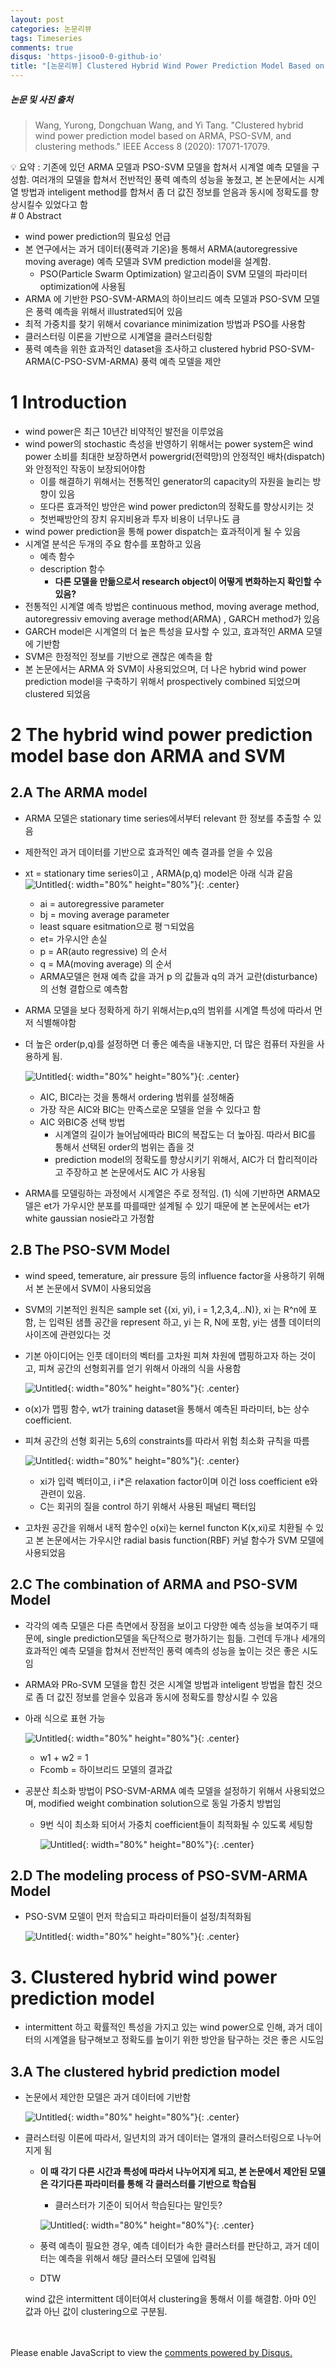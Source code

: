 ```yaml
---
layout: post
categories: 논문리뷰
tags: Timeseries
comments: true
disqus: 'https-jisoo0-0-github-io' 
title: "[논문리뷰] Clustered Hybrid Wind Power Prediction Model Based on ARMA, PSO-SVM, and Clustering Methods"
---
```



##### 논문 및 사진 출처
>Wang, Yurong, Dongchuan Wang, and Yi Tang. "Clustered hybrid wind power prediction model based on ARMA, PSO-SVM, and clustering methods." IEEE Access 8 (2020): 17071-17079.

<aside>
💡 요약 : 기존에 있던 ARMA 모델과 PSO-SVM 모델을 합쳐서 시계열 예측 모델을 구성함. 
여러개의 모델을 합쳐서 전반적인 풍력 예측의 성능을 놓쳤고, 본 논문에서는 시계열 방법과 inteligent method를 합쳐서 좀 더 값진 정보를 얻음과 동시에 정확도를 향상시킬수 있었다고 함

</aside>
# 0 Abstract

- wind power prediction의 필요성 언급
- 본 연구에서는 과거 데이터(풍력과 기온)을 통해서 ARMA(autoregressive moving average) 예측 모델과 SVM prediction model을 설계함.
    - PSO(Particle Swarm Optimization) 알고리즘이 SVM 모델의 파라미터 optimization에 사용됨
- ARMA 에 기반한 PSO-SVM-ARMA의 하이브리드 예측 모델과 PSO-SVM 모델은 풍력 예측을 위해서 illustrated되어 있음
- 최적 가중치를 찾기 위해서 covariance minimization 방법과 PSO를 사용함
- 클러스터링 이론을 기반으로 시계열을 클러스터링함
- 풍력 예측을 위한 효과적인 dataset을 조사하고 clustered hybrid PSO-SVM-ARMA(C-PSO-SVM-ARMA) 풍력 예측 모델을 제안

# 1 Introduction

- wind power은 최근 10년간 비약적인 발전을 이루었음
- wind power의 stochastic 측성을 반영하기 위해서는 power system은 wind power 소비를 최대한 보장하면서 powergrid(전력망)의 안정적인 배차(dispatch) 와 안정적인 작동이 보장되어야함
    - 이를 해결하기 위해서는 전통적인 generator의 capacity의 자원을 늘리는 방향이 있음
    - 또다른 효과적인 방안은 wind power predicton의 정확도를 향상시키는 것
    - 첫번째방안의 장치 유지비용과 투자 비용이 너무나도 큼
- wind power prediction을 통해 power dispatch는 효과적이게 될 수 있음
- 시계열 분석은 두개의 주요 함수를 포함하고 있음
    - 예측 함수
    - description 함수
        - **다른 모델을 만듦으로서 research object이 어떻게 변화하는지 확인할 수 있음?**
- 전통적인 시계열 예측 방법은 continuous method, moving average method, autoregressiv emoving average method(ARMA) , GARCH method가 있음
- GARCH model은 시계열의 더 높은 특성을 묘사할 수 있고, 효과적인 ARMA 모델에 기반함
- SVM은 한정적인 정보를 기반으로 괜찮은 예측을 함
- 본 논문에서는 ARMA 와 SVM이 사용되었으며, 더 나은 hybrid wind power prediction model을 구축하기 위해서 prospectively combined 되었으며 clustered 되었음
    
    

# 2 The hybrid wind power prediction model base don ARMA and SVM

## 2.A The ARMA model

- ARMA 모델은 stationary time series에서부터 relevant 한 정보를 추출할 수 있음
- 제한적인 과거 데이터를 기반으로 효과적인 예측 결과를 얻을 수 있음
- xt = stationary time series이고 , ARMA(p,q) model은 아래 식과 같음
    ![Untitled](http://drive.google.com/uc?export=view&id=1zv87RccmmGFfwGWVw_wTcH8s9GLsy9o_){: width="80%" height="80%"}{: .center}
    
    - ai = autoregressive parameter
    - bj = moving average parameter
    - least square esitmation으로 평ㄱ되었음
    - et= 가우시안 손실
    - p = AR(auto regressive) 의 순서
    - q = MA(moving average) 의 순서
    - ARMA모델은 현재 예측 값을 과거 p 의 값들과 q의 과거 교란(disturbance)의 선형 결합으로 예측함
- ARMA 모델을 보다 정확하게 하기 위해서는p,q의 범위를 시계열 특성에 따라서 먼저 식별해야함
- 더 높은 order(p,q)를 설정하면 더 좋은 예측을 내놓지만, 더 많은 컴퓨터 자원을 사용하게 됨.
    
    ![Untitled](http://drive.google.com/uc?export=view&id=10v2v2qs_9DoqHW_VK6SToGlNrjMcMSZG){: width="80%" height="80%"}{: .center}
    
    - AIC, BIC라는 것을 통해서 ordering 범위를 설정해줌
    - 가장 작은 AIC와 BIC는 만족스로운 모델을 얻을 수 있다고 함
    - AIC 와BIC중 선택 방법
        - 시계열의 길이가 늘어남에따라 BIC의 복잡도는 더 높아짐. 따라서 BIC를 통해서 선택된 order의 범위는 좁을 것
        - prediction model의 정확도를 향상시키기 위해서, AIC가 더 합리적이라고 주장하고 본 논문에서도 AIC 가 사용됨
- ARMA를 모델링하는 과정에서 시계열은 주로 정적임. (1) 식에 기반하면 ARMA모델은 et가 가우시안 분포를 따를때만 설계될 수 있기 때문에 본 논문에서는 et가 white gaussian nosie라고 가정함

## 2.B The PSO-SVM Model

- wind speed, temerature, air pressure 등의 influence factor을 사용하기 위해서 본 논문에서 SVM이 사용되었음
- SVM의 기본적인 원칙은 sample set {(xi, yi), i = 1,2,3,4,..N)}, xi 는 R^n에 포함, 는 입력된 샘플 공간을 represent 하고, yi 는 R, N에 포함, yi는 샘플 데이터의 사이즈에 관련있다는 것
- 기본 아이디어는 인풋 데이터의 벡터를 고차원 피쳐 차원에 맵핑하고자 하는 것이고, 피쳐 공간의 선형회귀를 얻기 위해서 아래의 식을 사용함
    
    ![Untitled](http://drive.google.com/uc?export=view&id=1fdd6Z6PRgn98hTxm9yx35Jv1Ac4VSM7H){: width="80%" height="80%"}{: .center}
    
- o(x)가 맵핑 함수, wt가 training dataset을 통해서 예측된 파라미터, b는 상수 coefficient.
- 피쳐 공간의 선형 회귀는 5,6의 constraints를 따라서 위험 최소화 규칙을 따름
    
    ![Untitled](http://drive.google.com/uc?export=view&id=11kSnFFQjKkP-kZonJ8qbRcPmh8jnqcy4){: width="80%" height="80%"}{: .center}
    
    - xi가 입력 벡터이고, i i*은 relaxation factor이며 이건 loss coefficient e와 관련이 있음.
    - C는 회귀의 질을 control 하기 위해서 사용된 패널티 팩터임
- 고차원 공간을 위해서 내적 함수인 o(xi)는 kernel functon K(x,xi)로 치환될 수 있고 본 논문에서는 가우시안 radial basis function(RBF) 커널 함수가 SVM 모델에 사용되었음

## 2.C The combination of ARMA and PSO-SVM Model

- 각각의 예측 모델은 다른 측면에서 장점을 보이고 다양한 예측 성능을 보여주기 때문에, single prediction모델을 독단적으로 평가하기는 힘듦. 그런데 두개나 세개의 효과적인 예측 모델을 합쳐서 전반적인 풍력 예측의 성능을 높이는 것은 좋은 시도임
- ARMA와  PRo-SVM 모델을 합친 것은 시계열 방법과 inteligent 방법을 합친 것으로 좀 더 값진 정보를 얻을수 있음과 동시에 정확도를 향상시킬 수 있음
- 아래 식으로 표현 가능
    
    ![Untitled](http://drive.google.com/uc?export=view&id=1r0zs2GmaXHBzlyMwoDnZncJqV5vyP4qz){: width="80%" height="80%"}{: .center}
    
    - w1 + w2 = 1
    - Fcomb = 하이브리드 모델의 결과값
- 공분산 최소화 방법이 PSO-SVM-ARMA 예측 모델을 설정하기 위해서 사용되었으며, modified weight combination solution으로 동일 가중치 방법임
    - 9번 식이 최소화 되어서 가중치 coefficient들이 최적화될 수 있도록 세팅함
        
        ![Untitled](http://drive.google.com/uc?export=view&id=1s4bBWySs52LJE8jY9nyf6l5tr2TDkKXE){: width="80%" height="80%"}{: .center}
        

## 2.D The modeling process of PSO-SVM-ARMA Model

- PSO-SVM 모델이 먼저 학습되고 파라미터들이 설정/최적화됨
    
    ![Untitled](http://drive.google.com/uc?export=view&id=1Ej9qtzXSUAAjHR3sFeIrQ7KoUfMd5ZJ3){: width="80%" height="80%"}{: .center}
    

# 3. Clustered hybrid wind power prediction model

- intermittent 하고 확률적인 특성을 가지고 있는 wind power으로 인해, 과거 데이터의 시계열을 탐구해보고 정확도를 높이기 위한 방안을 탐구하는 것은 좋은 시도임

## 3.A The clustered hybrid prediction model

- 논문에서 제안한 모델은 과거 데이터에 기반함
    
    ![Untitled](http://drive.google.com/uc?export=view&id=1Ok11D69Laz4s2H2DdTOhDhJYnAhWp3Nw){: width="80%" height="80%"}{: .center}
    
- 클러스터링 이론에 따라서, 일년치의 과거 데이터는 열개의 클러스터링으로 나누어지게 됨
    - **이 때 각기 다른 시간과 특성에 따라서 나누어지게 되고, 본 논문에서 제안된 모델은 각기다른 파라미터를 통해 각 클러스터를 기반으로 학습됨**
        - 클러스터가 기준이 되어서 학습된다는 말인듯?
        
        ![Untitled](http://drive.google.com/uc?export=view&id=1ZLMjisU_v6urEDLD7DcUDwLkpTMWzWtm){: width="80%" height="80%"}{: .center}
        
    - 풍력 예측이 필요한 경우, 예측 데이터가 속한 클러스터를 판단하고, 과거 데이터는 예측을 위해서 해당 클러스터 모델에 입력됨
    - DTW
    
    wind 값은 intermittent 데이터여서 clustering을 통해서 이를 해결함. 아마 0인 값과 아닌 값이 clustering으로 구분됨.

<br/>
<br/>
<div id="disqus_thread"></div>
<script>
    (function() { // DON'T EDIT BELOW THIS LINE
    var d = document, s = d.createElement('script');
    s.src = 'https://https-jisoo0-0-github-io.disqus.com/embed.js';
    s.setAttribute('data-timestamp', +new Date());
    (d.head || d.body).appendChild(s);
    })();
</script>
<noscript>Please enable JavaScript to view the <a href="https://disqus.com/?ref_noscript">comments powered by Disqus.</a></noscript>

[jekyll-docs]: http://jekyllrb.com/docs/home
[jekyll-gh]:   https://github.com/jekyll/jekyll
[jekyll-talk]: https://talk.jekyllrb.com/
